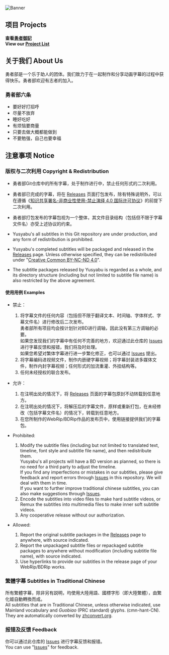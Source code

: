 ![Banner](https://cdn.jsdelivr.net/gh/Yusyabu/Subs@assets/yusyabu-banner.png)

## 项目 Projects

**查看[勇者御記](https://github.com/orgs/Yusyabu/projects/1)**<br>
**View our [Project List](https://github.com/orgs/Yusyabu/projects/1)**

## 关于我们 About Us

勇者部是一个乐于助人的团体。我们致力于在一起制作和分享动画字幕的过程中获得快乐。勇者部欢迎有志者的加入。

### 勇者部六条

- 要好好打招呼
- 尽量不放弃
- 睡好吃好
- 有烦恼要商量
- 只要去做大概都能做到
- 不要勉强，自己也要幸福

## 注意事项 Notice

### 版权与二次利用 Copyright & Redistribution

- 勇者部Git仓库中的所有字幕，处于制作进行中，禁止任何形式的二次利用。
- 勇者部已完成的字幕，将在 [Releases](https://github.com/Yusyabu/Subs/releases) 页面打包发布，除有特殊说明外，可以在遵循《[知识共享署名-非商业性使用-禁止演绎 4.0 国际许可协议](https://creativecommons.org/licenses/by-nc-nd/4.0/deed.zh)》的前提下二次利用。
- 勇者部打包发布的字幕包视为一个整体，其文件目录结构（包括但不限于字幕文件名）亦受上述协议的约束。

- Yusyabu's all subtitles in this Git repository are under production, and any form of redistribution is prohibited.
- Yusyabu's completed subtitles will be packaged and released in the [Releases](https://github.com/Yusyabu/Subs/releases) page. Unless otherwise specified, they can be redistributed under "[Creative Common BY-NC-ND 4.0](https://creativecommons.org/licenses/by-nc-nd/4.0)".
- The subtitle packages released by Yusyabu is regarded as a whole, and its directory structure (including but not limited to subtitle file name) is also restricted by the above agreement.

#### 使用用例 Examples

- 禁止：
   1. 将字幕文件的任何内容（包括但不限于翻译文本、时间轴、字体样式、字幕文件名）进行修改后二次发布。<br>
        勇者部所有项目均会按计划针对BD进行调轴，因此没有第三方调轴的必要。<br>
        如果您发现我们的字幕中有任何不完善的地方，欢迎通过此仓库的 [Issues](https://github.com/Yusyabu/Subs/issues) 进行字幕反馈和报错，我们将及时处理。<br>
        如果您希望对繁体字幕进行进一步繁化修正，也可以通过 [Issues](https://github.com/Yusyabu/Subs/issues) 提出。
   2. 将字幕编码进视频文件，制作内嵌硬字幕视频；将字幕封装进多媒体文件，制作内封字幕视频；任何形式的加流重灌、外挂结构等。
   3. 任何未经授权的联合发布。

- 允许：
   1. 在注明出处的情况下，将 [Releases](https://github.com/Yusyabu/Subs/releases) 页面的字幕包原封不动转载到任意地方。
   2. 在注明出处的情况下，将解压后的字幕文件，原样或重新打包，在未经修改（包括字幕文件名）的情况下，转载到任意地方。
   3. 在您所制作的WebRip/BDRip作品的发布页中，使用链接提供我们的字幕包。

- Prohibited:
   1. Modify the subtitle files (including but not limited to translated text, timeline, font style and subtitle file name), and then redistribute them.<br>
        Yusyabu's all projects will have a BD version as planned, so there is no need for a third party to adjust the timeline.<br>
        If you find any imperfections or mistakes in our subtitles, please give feedback and report errors through [Issues](https://github.com/Yusyabu/Subs/issues) in this repository. We will deal with them in time.<br>
        If you want to further improve traditional chinese subtitles, you can also make suggestions through [Issues](https://github.com/Yusyabu/Subs/issues).
   2. Encode the subtitles into video files to make hard subtitle videos, or Remux the subtitles into multimedia files to make inner soft subtitle videos.
   3. Any cooperative release without our authorization.

- Allowed:
   1. Report the original subtitle packages in the [Releases](https://github.com/Yusyabu/Subs/releases) page to anywhere, with source indicated.
   2. Report the unpackaged subtitle files or repackaged subtitle packages to anywhere without modification (including subtitle file name), with source indicated.
   3. Use hyperlinks to provide our subtitles in the release page of your WebRip/BDRip works.


### 繁體字幕 Subtitles in Traditional Chinese

所有繁體字幕，除非另有説明，均使用大陸用語、國標字形（即大陸繁體），由繁化姬自動轉換而成。<br>
All subtitles that are in Traditional Chinese, unless otherwise indicated, use Mainland vocabulary and *Guobiao* (PRC standard) glyphs.
(cmn-hant-CN).
They are automatically converted by [zhconvert.org](https://zhconvert.org).

### 报错及反馈 Feedback

你可以通过此仓库的 [Issues](https://github.com/Yusyabu/Subs/issues) 进行字幕反馈和报错。<br>
You can use "[Issues](https://github.com/Yusyabu/Subs/issues)" for feedback.
